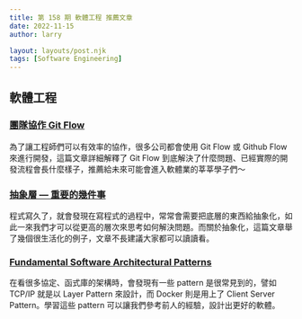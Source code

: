 ```yaml
---
title: 第 158 期 軟體工程 推薦文章
date: 2022-11-15
author: larry

layout: layouts/post.njk
tags: [Software Engineering]
---
```


## 軟體工程

### [團隊協作 Git Flow](https://link.medium.com/1A7x4xzZjub)

為了讓工程師們可以有效率的協作，很多公司都會使用 Git Flow 或 Github Flow 來進行開發，這篇文章詳細解釋了 Git Flow 到底解決了什麼問題、已經實際的開發流程會長什麼樣子，推薦給未來可能會進入軟體業的莘莘學子們～

### [抽象層 — 重要的幾件事](https://blog.heron.me/%E6%8A%BD%E8%B1%A1%E5%B1%A4-%E9%87%8D%E8%A6%81%E7%9A%84%E5%B9%BE%E4%BB%B6%E4%BA%8B-dd354a38c52b)

程式寫久了，就會發現在寫程式的過程中，常常會需要把底層的東西給抽象化，如此一來我們才可以從更高的層次來思考如何解決問題。而關於抽象化，這篇文章舉了幾個很生活化的例子，文章不長建議大家都可以讀讀看。

### [Fundamental Software Architectural Patterns](https://medium.com/@liams_o/fundamental-software-architectural-patterns-663440c5f9a5)

在看很多協定、函式庫的架構時，會發現有一些 pattern 是很常見到的，譬如 TCP/IP 就是以 Layer Pattern 來設計，而 Docker 則是用上了 Client Server Pattern。學習這些 pattern 可以讓我們參考前人的經驗，設計出更好的軟體。
